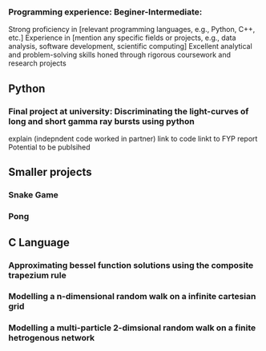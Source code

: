 ### Programming experience: Beginer-Intermediate:

Strong proficiency in [relevant programming languages, e.g., Python, C++, etc.]
Experience in [mention any specific fields or projects, e.g., data analysis, software development, scientific computing]
Excellent analytical and problem-solving skills honed through rigorous coursework and research projects

## Python 

### Final project at university: Discriminating the light-curves of long and short gamma ray bursts using python 
explain (indepndent code worked in partner) 
link to code
linkt to FYP report 
Potential to be publsihed 

## Smaller projects

### Snake Game 

### Pong 

## C Language 

### Approximating bessel function solutions using the composite trapezium rule 

### Modelling a n-dimensional random walk on a infinite cartesian grid 

### Modelling a multi-particle 2-dimsional random walk on a finite hetrogenous network 
